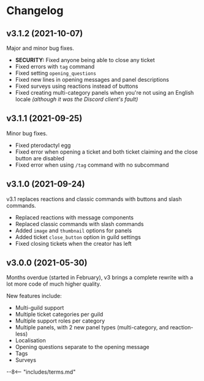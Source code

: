 # Changelog

<!--
	NOTE: MOST RECENT SHOULD BE AT THE TOP!
-->

## v3.1.2 (2021-10-07)

Major and minor bug fixes.

- **SECURITY:** Fixed anyone being able to close any ticket
- Fixed errors with `tag` command
- Fixed setting `opening_questions`
- Fixed new lines in opening messages and panel descriptions
- Fixed surveys using reactions instead of buttons
- Fixed creating multi-category panels when you're not using an English locale *(although it was the Discord client's fault)*

## v3.1.1 (2021-09-25)

Minor bug fixes.

- Fixed pterodactyl egg
- Fixed error when opening a ticket and both ticket claiming and the close button are disabled
- Fixed error when using `/tag` command with no subcommand


## v3.1.0 (2021-09-24)

v3.1 replaces reactions and classic commands with buttons and slash commands.

- Replaced reactions with message components
- Replaced classic commands with slash commands
- Added `image` and `thumbnail` options for panels
- Added ticket `close_button` option in guild settings 
- Fixed closing tickets when the creator has left

## v3.0.0 (2021-05-30)

Months overdue (started in February), v3 brings a complete rewrite with a lot more code of much higher quality.

New features include:

- Multi-guild support
- Multiple ticket categories per guild
- Multiple support roles per category
- Multiple panels, with 2 new panel types (multi-category, and reaction-less)
- Localisation
- Opening questions separate to the opening message
- Tags
- Surveys

<!-- do not delete -->
--8<-- "includes/terms.md"
<!-- /do not delete -->
